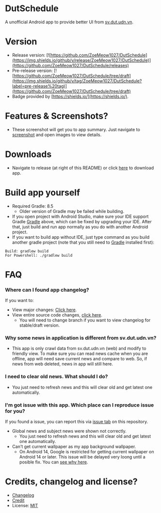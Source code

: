 # DutSchedule

A unofficial Android app to provide better UI from [sv.dut.udn.vn](http://sv.dut.udn.vn).

# Version

- Release version: [![https://github.com/ZoeMeow1027/DutSchedule](https://img.shields.io/github/v/release/ZoeMeow1027/DutSchedule)](https://github.com/ZoeMeow1027/DutSchedule/releases)
- Pre-release version: [![https://github.com/ZoeMeow1027/DutSchedule/tree/draft](https://img.shields.io/github/v/tag/ZoeMeow1027/DutSchedule?label=pre-release%20tag)](https://github.com/ZoeMeow1027/DutSchedule/tree/draft)
- Badge provided by [https://shields.io/](https://shields.io/).

# Features & Screenshots?

- These screenshot will get you to app summary. Just navigate to [screenshot](SCREENSHOT.md) and open images to view details.

# Downloads

- Navigate to release (at right of this README) or click [here](https://github.com/ZoeMeow1027/DutSchedule/releases) to download app.

# Build app yourself

- Required Gradle: 8.5
  - Older version of Gradle may be failed while building.
- If you open project with Android Studio, make sure your IDE support Gradle [Gradle](https://gradle.org/releases/) above, which can be fixed by upgrading your IDE. After that, just build and run app normally as you do with another Android project.
- If you want to build app without IDE, just type command as you build another gradle project (note that you still need to [Gradle](https://gradle.org/releases/) installed first):

```
Build: gradlew build
For Powershell: ./gradlew build
```

# FAQ

### Where can I found app changelog?

If you want to:
- View major changes: [Click here](CHANGELOG.md).
- View entire source code changes, [click here](https://github.com/ZoeMeow1027/DutSchedule/commits).
  - You will need to change branch if you want to view changelog for stable/draft version.

### Why some news in application is different from sv.dut.udn.vn?

- This app is only crawl data from sv.dut.udn.vn (web) and modify to friendly view. To make sure you can read news cache when you are offline, app will need save current news and compare to web. So, if news from web deleted, news in app will still here.

### I need to clear old news. What should I do?

- You just need to refresh news and this will clear old and get latest one automatically.

### I'm got issue with this app. Which place can I reproduce issue for you?

If you found a issue, you can report this via [issue tab](https://github.com/ZoeMeow1027/DutSchedule/issues) on this repository.
- Global news and subject news were shown not correctly.
  - You just need to refresh news and this will clear old and get latest one automatically.
- Can't get current wallpaper as my app background wallpaper.
  - On Android 14, Google is restricted for getting current wallpaper on Android 14 or later. This issue will be delayed very loong until a posible fix. You can [see why here](https://github.com/ZoeMeow1027/DutSchedule/issues/19).

# Credits, changelog and license?
- [Changelog](CHANGELOG.md)
- [Credit](CREDIT.md)
- License: [MIT](LICENSE)
